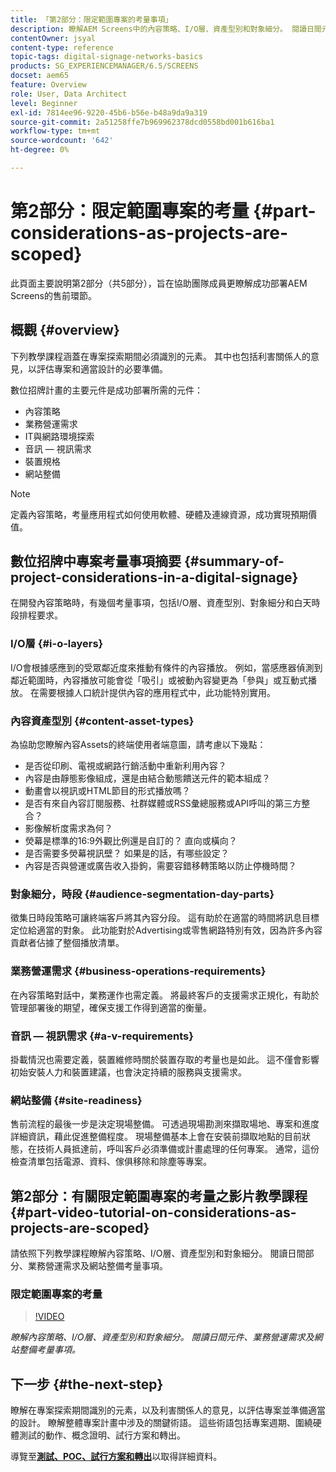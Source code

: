 ```yaml
---
title: 「第2部分：限定範圍專案的考量事項」
description: 瞭解AEM Screens中的內容策略、I/O層、資產型別和對象細分。 閱讀日間元件、業務營運需求及網站整備考量事項。
contentOwner: jsyal
content-type: reference
topic-tags: digital-signage-networks-basics
products: SG_EXPERIENCEMANAGER/6.5/SCREENS
docset: aem65
feature: Overview
role: User, Data Architect
level: Beginner
exl-id: 7814ee96-9220-45b6-b56e-b48a9da9a319
source-git-commit: 2a51258ffe7b969962378dcd0558bd001b616ba1
workflow-type: tm+mt
source-wordcount: '642'
ht-degree: 0%

---
```


# 第2部分：限定範圍專案的考量 {#part-considerations-as-projects-are-scoped}

此頁面主要說明第2部分（共5部分），旨在協助團隊成員更瞭解成功部署AEM Screens的售前環節。

## 概觀 {#overview}

下列教學課程涵蓋在專案探索期間必須識別的元素。 其中也包括利害關係人的意見，以評估專案和適當設計的必要準備。

數位招牌計畫的主要元件是成功部署所需的元件：

* 內容策略
* 業務營運需求
* IT與網路環境探索
* 音訊 — 視訊需求
* 裝置規格
* 網站整備

>[!NOTE]
>
>定義內容策略，考量應用程式如何使用軟體、硬體及連線資源，成功實現預期價值。

## 數位招牌中專案考量事項摘要 {#summary-of-project-considerations-in-a-digital-signage}

在開發內容策略時，有幾個考量事項，包括I/O層、資產型別、對象細分和白天時段排程要求。

### I/O層 {#i-o-layers}

I/O會根據感應到的受眾鄰近度來推動有條件的內容播放。 例如，當感應器偵測到鄰近範圍時，內容播放可能會從「吸引」或被動內容變更為「參與」或互動式播放。 在需要根據人口統計提供內容的應用程式中，此功能特別實用。

### 內容資產型別 {#content-asset-types}

為協助您瞭解內容Assets的終端使用者端意圖，請考慮以下幾點：

* 是否從印刷、電視或網路行銷活動中重新利用內容？
* 內容是由靜態影像組成，還是由結合動態饋送元件的範本組成？
* 動畫會以視訊或HTML節目的形式播放嗎？
* 是否有來自內容訂閱服務、社群媒體或RSS彙總服務或API呼叫的第三方整合？
* 影像解析度需求為何？
* 熒幕是標準的16:9外觀比例還是自訂的？ 直向或橫向？
* 是否需要多熒幕視訊壁？ 如果是的話，有哪些設定？
* 內容是否與營運或廣告收入掛鉤，需要容錯移轉策略以防止停機時間？

### 對象細分，時段 {#audience-segmentation-day-parts}

徵集日時段策略可讓終端客戶將其內容分段。 這有助於在適當的時間將訊息目標定位給適當的對象。 此功能對於Advertising或零售網路特別有效，因為許多內容貢獻者佔據了整個播放清單。

### 業務營運需求 {#business-operations-requirements}

在內容策略對話中，業務運作也需定義。 將最終客戶的支援需求正規化，有助於管理部署後的期望，確保支援工作得到適當的衡量。

### 音訊 — 視訊需求 {#a-v-requirements}

掛載情況也需要定義，裝置維修時關於裝置存取的考量也是如此。 這不僅會影響初始安裝人力和裝置建議，也會決定持續的服務與支援需求。

### 網站整備 {#site-readiness}

售前流程的最後一步是決定現場整備。 可透過現場勘測來擷取場地、專案和進度詳細資訊，藉此促進整備程度。 現場整備基本上會在安裝前擷取地點的目前狀態，在技術人員抵達前，呼叫客戶必須準備或計畫處理的任何專案。 通常，這份檢查清單包括電源、資料、傢俱移除和除塵等專案。

## 第2部分：有關限定範圍專案的考量之影片教學課程 {#part-video-tutorial-on-considerations-as-projects-are-scoped}

請依照下列教學課程瞭解內容策略、I/O層、資產型別和對象細分。 閱讀日間部分、業務營運需求及網站整備考量事項。

### 限定範圍專案的考量

>[!VIDEO](https://video.tv.adobe.com/v/28380)

*瞭解內容策略、I/O層、資產型別和對象細分。 閱讀日間元件、業務營運需求及網站整備考量事項。*

## 下一步 {#the-next-step}

瞭解在專案探索期間識別的元素，以及利害關係人的意見，以評估專案並準備適當的設計。 瞭解整體專案計畫中涉及的關鍵術語。 這些術語包括專案週期、圍繞硬體測試的動作、概念證明、試行方案和轉出。

導覽至&#x200B;**[測試、POC、試行方案和轉出](testing-pocs-pilots-rollouts.md)**&#x200B;以取得詳細資料。
